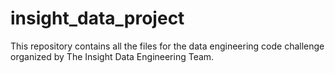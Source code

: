 # insight_data_project
This repository contains all the files for the data engineering code challenge organized by The Insight Data Engineering Team.

